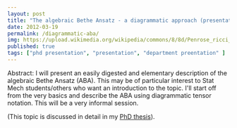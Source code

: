 ```yaml
---
layout: post
title: "The algebraic Bethe Ansatz - a diagrammatic approach (presentation)"
date: 2012-03-19
permalink: /diagrammatic-aba/
img: https://upload.wikimedia.org/wikipedia/commons/8/8d/Penrose_ricci_identity.svg
published: true
tags: ["phd presentation", "presentation", "department preentation" ]
---
```


Abstract: I will present an easily digested and elementary description of the algebraic Bethe Ansatz (ABA). This may be of particular interest to Stat Mech students/others who want an introduction to the topic. I'll start off from the very basics and describe the ABA using diagrammatic tensor notation. This will be a very informal session.

(This topic is discussed in detail in my [PhD thesis](https://minerva-access.unimelb.edu.au/handle/11343/58978)).
